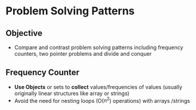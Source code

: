 # Problem Solving Patterns
## Objective
- Compare and contrast problem solving patterns including frequency counters, two pointer problems and divide and conquer

## Frequency Counter
- __Use Objects__ or sets to __collect__ values/frequencies of values (usually originally linear structures like array or strings)
- Avoid the need for nesting loops (O($n^2$) operations) with arrays /strings
